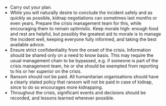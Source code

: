 [Title]: # (Carry out Plan)
[Order]: # (16)

*   Carry out your plan.
*   While you will naturally desire to conclude the incident safely and as quickly as possible, kidnap negotiations can sometimes last months or even years.  Prepare the crisis management team for this, while encouraging them to remain optimistic.  Keep morale high: enough food and rest are helpful, but possibly the greatest aid to morale is to manage the incident well, keeping everyone fully informed, and taking the best available advice.
*   Ensure strict confidentiality from the onset of the crisis.  Information should be shared only on a need to know basis.  This may require the usual management chain to be bypassed, e.g. if someone is part of the crisis management team, he or she should be exempted from reporting to his or her superior on the crisis.
*   Ransom should not be paid.  All humanitarian organisations should have a clearly stated policy that ransom will not be paid in case of kidnap, since to do so encourages more kidnapping.
*   Throughout the crisis, significant events and decisions should be recorded, and lessons learned wherever possible.